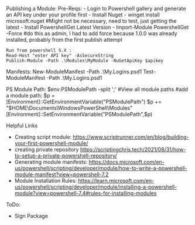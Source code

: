 Publishing a Module:
    Pre-Reqs:
    - Login to Powershell gallery and generate an API key under your profile first
    - Install Nuget - winget install microsoft.nuget #Might not be necessary, need to test, just getting the latest
    - Install PowershellGet Latest Version - Import-Module PowershellGet -Force #do this as admin, I had to add force because 1.0.0 was already installed, probably from the first publish attempt

    Run from powershell 5.X :
    Read-Host "enter API key" -AsSecureString
    Publish-Module -Path .\Modules\MyModule -NuGetApiKey $apikey

Manifests:
    New-ModuleManifest -Path .\My.Logins.psd1
    Test-ModuleManifest -Path .\My.Logins.psd1

PS Module Path:
    $env:PSModulePath -split ';' #View all module paths
    #add a module path:
    $p = [Environment]::GetEnvironmentVariable("PSModulePath")
    $p += "$HOME\Documents\WindowsPowerShell\Modules"
    [Environment]::SetEnvironmentVariable("PSModulePath",$p)

Helpful Links
- Creating script module: https://www.scriptrunner.com/en/blog/building-your-first-powershell-module/
- creating private repository https://scriptingchris.tech/2021/08/31/how-to-setup-a-private-powershell-repository/
- Generating module manifests: https://docs.microsoft.com/en-us/powershell/scripting/developer/module/how-to-write-a-powershell-module-manifest?view=powershell-7.2
- Module Installation Rules: https://learn.microsoft.com/en-us/powershell/scripting/developer/module/installing-a-powershell-module?view=powershell-7.4#rules-for-installing-modules

ToDo:
- Sign Package